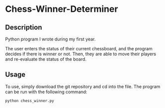 # Chess-Winner-Determiner

## Description

Python program I wrote during my first year.

The user enters the status of their current chessboard, and the program decides if there is winner or not. Then, they are able to move their players and re-evaluate the status of the board.

## Usage

To use, simply download the git repository and cd into the file. The program can be run with the following command:

`python chess_winner.py`

